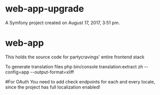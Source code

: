 web-app-upgrade
===============

A Symfony project created on August 17, 2017, 3:51 pm.

# web-app
This holds the source code for partycravings' entire frontend stack

To generate translation files
php bin/console translation:extract zh --config=app --output-format=xliff

#For OAuth
You need to add check endpoints for each and every locale, since the project has full localization enabled!
